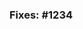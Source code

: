 <!--
    Thank you for your interest in contributing to NetBox! Please note that
    our contribution policy requires that a feature request or bug report be
    approved and assigned prior to filing a pull request. This helps avoid
    wasting time and effort on something that we might not be able to accept.

    IF YOUR PULL REQUEST DOES NOT REFERENCE AN ISSUE WHICH HAS BEEN ASSIGNED
    TO YOU, IT WE BE CLOSED AUTOMATICALLY.
-->
### Fixes: #1234 <!-- Replace this with your issue number --->

<!--
    Please include a summary of the proposed changes below.
-->
